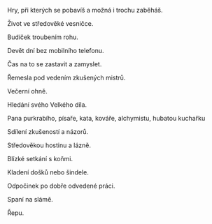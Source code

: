 Hry, při kterých se pobavíš a možná i trochu zaběháš.

Život ve středověké vesničce.

Budíček troubením rohu.

Devět dní bez mobilního telefonu.

Čas na to se zastavit a zamyslet.

Řemesla pod vedením zkušených mistrů.

Večerní ohně.

Hledání svého Velkého díla.

Pana purkrabího, písaře, kata, kováře, alchymistu, hubatou kuchařku

Sdílení zkušeností a názorů.

Středověkou hostinu a lázně.

Blízké setkání s koňmi.

Kladení došků nebo šindele.

Odpočinek po dobře odvedené práci.

Spaní na slámě.

Řepu.
